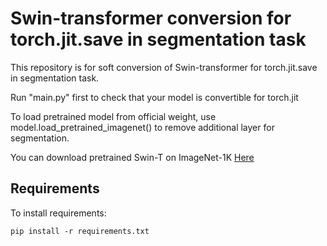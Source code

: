 # Swin-transformer conversion for torch.jit.save in segmentation task
This repository is for soft conversion of Swin-transformer for torch.jit.save in segmentation task.

Run "main.py" first to check that your model is convertible for torch.jit 

To load pretrained model from official weight, use model.load_pretrained_imagenet() to remove additional layer for segmentation.

You can download pretrained Swin-T on ImageNet-1K
[Here](https://github.com/SwinTransformer/storage/releases/download/v1.0.0/swin_tiny_patch4_window7_224.pth)

## Requirements
To install requirements:
```
pip install -r requirements.txt
```


